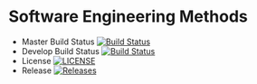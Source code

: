 # Software Engineering Methods

- Master Build Status [![Build Status](https://travis-ci.org/kevin-chalmers/sem.svg?branch=master)](https://travis-ci.org/callumbuttery/sem)
- Develop Build Status [![Build Status](https://travis-ci.org/kevin-chalmers/sem.svg?branch=develop)](https://travis-ci.org/callumbuttery/sem)
- License [![LICENSE](https://img.shields.io/github/license/kevin-chalmers/sem.svg?style=flat-square)](https://github.com/callumbuttery/sem/blob/master/LICENSE)
- Release [![Releases](https://img.shields.io/github/release/kevin-chalmers/sem/all.svg?style=flat-square)](https://github.com/callumbuttery/sem/releases)
